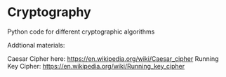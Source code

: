 # Cryptography
 Python code for different cryptographic algorithms

Addtional materials:

Caesar Cipher here: https://en.wikipedia.org/wiki/Caesar_cipher
Running Key Cipher: https://en.wikipedia.org/wiki/Running_key_cipher